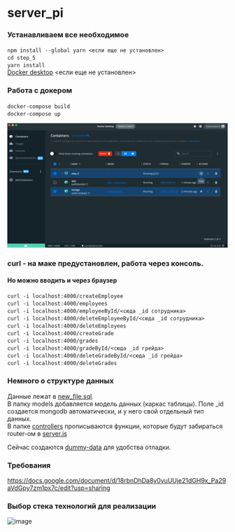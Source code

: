 # server_pi

### Устанавливаем все необходимое
`npm install --global yarn <если еще не установлен> `   
`cd step_5 `   
`yarn install `   
[Docker desktop](https://www.docker.com/products/docker-desktop/) <если еще не установлен> 
### Работа с докером
`docker-compose build `    
`docker-compose up `  


<p align="left">
  <img src="screenshot.png" width="600" title="hover text">
</p>

### curl - на маке предустановлен, работа через консоль. 
#### Но можно вводить и через браузер
`curl -i localhost:4000/createEmployee `      
`curl -i localhost:4000/employees    `      
`curl -i localhost:4000/employeeById/<cюда _id сотрудника>   `       
`curl -i localhost:4000/deleteEmployeeById/<cюда _id сотрудника>  `        
`curl -i localhost:4000/deleteEmployees    `      
`curl -i localhost:4000/createGrade    `      
`curl -i localhost:4000/grades `      
`curl -i localhost:4000/gradeById/<cюда _id грейда> `      
`curl -i localhost:4000/deleteGradeById/<cюда _id грейда>`       
`curl -i localhost:4000/deleteGrades`      


### Немного о структуре данных
Данные лежат в [new_file.sql](new_file.sql).  
В папку models добавляется модель данных (каркас таблицы). Поле _id создается mongodb автоматически, и у него свой отдельный тип данных.  
В папке [controllers](step_5/controllers) прописываются функции, которые будут забираться router-ом в [server.js](step_5/server.js)

Сейчас создаются [dummy-data](step_5/dummy_data/db.js) для удобства отладки.

### Требования
https://docs.google.com/document/d/18rbnDhDa8y0yuUUje21dGH9x_Pa29aVdGpy7zm1px7c/edit?usp=sharing

### Выбор стека технологий для реализации
<img width="564" alt="image" src="https://user-images.githubusercontent.com/62689637/200595575-300bdd65-cf05-44f4-bf37-4318ad480aef.png">

